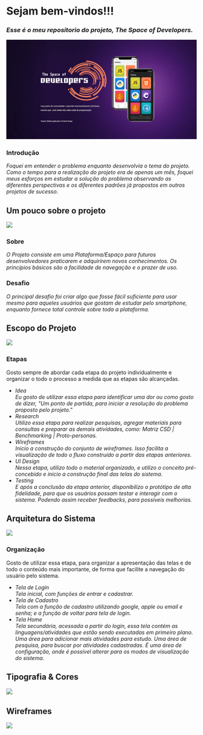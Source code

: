 <!--
# The_Space_of_Developers
Repositório criado para documentar todo o meu passo a passo, pesquisas, ideias e claro codigos, desenvolvidos durante o projeto, The Space of Developers.
-->

<h1> 
  Sejam bem-vindos!!!
</h1>
<h3>
  <em>
  Esse é o meu repositorio do projeto, 
  <strong>The Space of Developers.</strong>
  </em>
</h3>  

![](https://github.com/Diegojfsr/The_Space_of_Developers/blob/main/Apresentacao/1-Home.jpg)

<h3>Introdução</h3>
<em>
Foquei em entender o problema enquanto desenvolvia o tema do projeto.
Como o tempo para a realização do projeto era de apenas um mês, foquei meus esforços em estudar a solução do problema observando as diferentes perspectivas e os diferentes padrões já propostos em outros projetos de sucesso.
</em>

<h2>Um pouco sobre o projeto</h2>

![](https://github.com/Diegojfsr/The_Space_of_Developers/blob/main/Apresentacao/2-Sobre.jpg)

<h3>Sobre</h3>
<em>
O Projeto consiste em uma Plataforma/Espaço para 
futuros desenvolvedores praticarem e adquirirem 
novos conhecimentos. Os princípios básicos são 
a facilidade de navegação e o prazer de uso.<br>
</em>
<h3>Desafio</h3>
<em>
O principal desafio foi criar algo que fosse fácil
suficiente para usar mesmo para aqueles usuários 
que gostam de estudar pelo smartphone, enquanto 
fornece total controle sobre toda a plataforma.<br>
</em>


<h2>Escopo do Projeto</h2>

![](https://github.com/Diegojfsr/The_Space_of_Developers/blob/main/Apresentacao/3-Escopo%20de%20Trabalho.jpg)

<h3>Etapas</h3>
Gosto sempre de abordar cada etapa do projeto individualmente e organizar o todo o processo a medida que as etapas são alcançadas.
<br>

<ul dir="auto">
  <em>
  <li>Idea</li>
    Eu gosto de utilizar essa etapa para identificar uma dor ou como gosto de dizer, "Um ponto de partida, para iniciar a resolução do problema proposto pelo projeto."
  <li>Research</li>
    Utilizo essa etapa para realizar pesquisas, agregar materiais para consultas e preparar as demais atividades, como: Matriz CSD | Benchmarking | Proto-personas.
  <li>Wireframes</li>
    Inicio a construção do conjunto de wireframes. Isso facilita a visualização de todo o fluxo construído a partir das etapas anteriores.
  <li>UI Design</li>
    Nessa etapa, utilizo todo o material organizado, e utilizo o conceito pré-concebido e inicio a construção final das telas do sistema.
  <li>Testing</li>
    E após a conclusão da etapa anterior, disponibilizo o protótipo de alta fidelidade, para que os usuários possam testar e interagir com o sistema. Podendo assim   receber feedbacks, para possíveis melhorias.
  </em>
</ul>


<h2>Arquitetura do Sistema</h2>

![](https://github.com/Diegojfsr/The_Space_of_Developers/blob/main/Apresentacao/5-Arquitetura.jpg)

<h3>Organização</h3>
Gosto de utilizar essa etapa, para organizar a apresentação das telas e de todo o conteúdo mais importante, de forma que facilite a navegação do usuário pelo sistema.
<br>

<ul dir="auto">
  <em>
  <li>Tela de Login</li>
    Tela inicial, com funções de entrar e cadastrar.
  <li>Tela de Cadastro</li>
    Tela com a função de cadastro utilizando google, apple ou email e senha; e a função de voltar para tela de login.
  <li>Tela Home</li>
    Tela secundária, acessada a partir do login, essa tela contém as linguagens/atividades que estão sendo executadas em primeiro plano. Uma área para adicionar mais atividades para estudo. Uma área de pesquisa, para buscar por atividades cadastradas. É uma área de configuração, onde é possível alterar para os modos de visualização do sistema.

    
    
    
    
    
    
  </em>
</ul>

<h2>Tipografia & Cores</h2>

![](https://github.com/Diegojfsr/The_Space_of_Developers/blob/main/Apresentacao/4-Tipografie%26Cores.jpg)


<h2>Wireframes</h2>

![](https://github.com/Diegojfsr/The_Space_of_Developers/blob/main/Apresentacao/6-Wireframe.jpg)





















